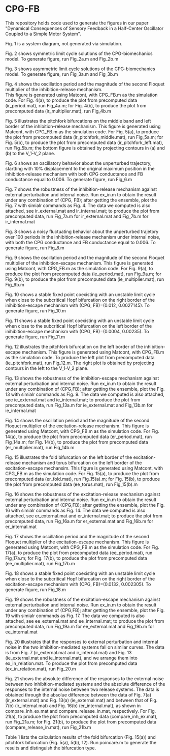 # CPG-FB

This repository holds code used to generate the figures in our paper 
"Dynamical Consequences of Sensory Feedback in a Half-Center Oscillator Coupled to a Simple Motor System".

Fig. 1 is a system diagram, not generated via simulation.

Fig. 2 shows symmetric limit cycle solutions of the CPG-biomechanics model. To generate figure, run Fig_2a.m and Fig_2b.m

Fig. 3 shows asymmetric limit cycle solutions of the CPG-biomechanics model. To generate figure, run Fig_3a.m and Fig_3b.m

Fig. 4 shows the oscillation period and the magnitude of the second Floquet multiplier of the inhibition-release mechanism.  
This figure is generated using Matcont, with CPG_FB.m as the simulation code. For Fig. 4(a), to produce the plot from precomputed data (ir_period.mat), run Fig_4a.m; for Fig. 4(b), to produce the plot from precomputed data (ir_multiplier.mat), run Fig_4b.m

Fig. 5 illustrates the pitchfork bifurcations on the middle band and left border of the inhibition-release mechanism. This figure is generated using Matcont, with CPG_FB.m as the simulation code. For Fig. 5(a), to produce the plot from precomputed data (ir_pitchfork_middle.mat), run Fig_5a.m; for Fig. 5(b), to produce the plot from precomputed data (ir_pitchfork_left.mat), run Fig_5b.m; the bottom figure is obtained by projecting contours in (a) and (b) to the V_1-V_2 plane.

Fig. 6 shows an oscillatory behavior about the unperturbed trajectory, startting with 10% displacement to the original maximum position in the inhibition-release mechanism with both CPG conductance and FB conductance equal to 0.006. To generate figure, run Fig_6.m

Fig. 7 shows the robustness of the inhibition-release mechanism against external perturbation and internal noise. Run ex_in.m to obtain the result under any combination of (CPG, FB); after getting the ensemble, plot the Fig. 7 with simialr commands as Fig. 4. The data we computed is also attached, see ir_external.mat and ir_internal.mat; to produce the plot from precomputed data, run Fig_7a.m for ir_external.mat and Fig_7b.m for ir_internal.mat

Fig. 8 shows a noisy fluctuating behavior about the unperturbed trajetory over 100 periods in the inhibition-release mechanism under internal noise, with both the CPG conductance and FB conductance equal to 0.006. To generate figure, run Fig_8.m

Fig. 9 shows the oscillation period and the magnitude of the second Floquet multiplier of the inhibition-escape mechanism. This figure is generated using Matcont, with CPG_FB.m as the simulation code. For Fig. 9(a), to produce the plot from precomputed data (ie_period.mat), run Fig_9a.m; for Fig. 9(b), to produce the plot from precomputed data (ie_multiplier.mat), run Fig_9b.m

Fig. 10 shows a stable fixed point coexisting with an unstable limit cycle when close to the subcritical Hopf bifurcation on the right border of the inihibition-escape mechanism with (CPG, FB)=(0.012, 0.0027145). To generate figure, run Fig_10.m

Fig. 11 shows a stable fixed point coexisting with an unstable limit cycle when close to the subcritical Hopf bifurcation on the left border of the inihibition-escape mechanism with (CPG, FB)=(0.0004, 0.00235). To generate figure, run Fig_11.m

Fig. 12 illustrates the pitchfork bifurcation on the left border of the inhibition-escape mechanism. This figure is generated using Matcont, with CPG_FB.m as the simulation code. To produce the left plot from precomputed data (ie_pitchfork.mat), run Fig_12.m. The right plot is obtained by projecting contours in the left to the V_1-V_2 plane.

Fig. 13 shows the robustness of the inhibition-escape mechanism against external perturbation and internal noise. Run ex_in.m to obtain the result under any combination of (CPG,FB); after getting the ensemble, plot the Fig. 13 with simialr commands as Fig. 9. The data we computed is also attached, see ie_external.mat and ie_internal.mat; to produce the plot from precomputed data, run Fig_13a.m for ie_external.mat and Fig_13b.m for ie_internal.mat

Fig. 14 shows the oscillation period and the magnitude of the second Floquet multiplier of the excitation-release mechanism.   This figure is generated using Matcont, with CPG_FB.m as the simulation code. For Fig. 14(a), to produce the plot from precomputed data (er_period.mat), run Fig_14a.m; for Fig. 14(b), to produce the plot from precomputed data (er_multiplier.mat), run Fig_14b.m

Fig. 15 illustrates the fold bifurcation on the left border of the excitation-release mechanism and torus bifurcation on the left border of the excitation-escape mechansim. This figure is generated using Matcont, with CPG_FB.m as the simulation code. For Fig. 15(a), to produce the plot from precomputed data (er_fold.mat), run Fig_15(a).m; for Fig. 15(b), to produce the plot from precomputed data (ee_torus.mat), run Fig_15(b).m

Fig. 16 shows the robustness of the excitation-release mechanism against external perturbation and internal noise. Run ex_in.m to obtain the result under any combination of (CPG,FB); after getting the ensemble, plot the Fig. 16 with simialr commands as Fig. 14. The data we computed is also attached, see er_external.mat and er_internal.mat; to produce the plot from precomputed data, run Fig_16a.m for er_external.mat and Fig_16b.m for er_internal.mat

Fig. 17 shows the oscillation period and the magnitude of the second Floquet multiplier of the excitation-escape mechanism. This figure is generated using Matcont, with CPG_FB.m as the simulation code. For Fig. 17(a), to produce the plot from precomputed data (ee_period.mat), run Fig_17a.m; for Fig. 17(b), to produce the plot from precomputed data (ee_multiplier.mat), run Fig_17b.m

Fig. 18 shows a stable fixed point coexisting with an unstable limit cycle when close to the subcritical Hopf bifurcation on the right border of the excitation-escape mechanism with (CPG, FB)=(0.0132, 0.002305). To generate figure, run Fig_18.m

Fig. 19 shows the robustness of the excitation-escape mechanism against external perturbation and internal noise. Run ex_in.m to obtain the result under any combination of (CPG,FB); after getting the ensemble, plot the Fig. 19 with simialr commands as Fig. 17. The data we computed is also attached, see ee_external.mat and ee_internal.mat; to produce the plot from precomputed data, run Fig_19a.m for ee_external.mat and Fig_19b.m for ee_internal.mat

Fig. 20 illustrates that the responses to external perturbation and internal noise in the two inhibition-mediated systems fall on similar curves. The data is from Fig. 7 (ir_external.mat and ir_internal.mat) and Fig. 13 (ie_external.mat and ie_internal.mat), and we arrange them into ex_in_relation.mat. To produce the plot from precomputed data (ex_in_relation.mat), run Fig_20.m

Fig. 21 shows the absolute difference of the responses to the external noise between two inhibition-mediated systems and the absolute difference of the responses to the internal noise between two release systems. The data is obtained through the absolue difference between the data of Fig. 7(a) (ir_external.mat) and Fig. 13(a) (ie_external.mat) and between that of Fig. 7(b) (ir_internal.mat) and Fig. 16(b) (er_internal.mat), as shown in compare_inh_ex.mat and compare_release_in.mat, respectively. For Fig. 21(a), to produce the plot from precomputed data (compare_inh_ex.mat), run Fig_21a.m; for Fig. 21(b), to produce the plot from precomputed data (compare_release_in.mat), run Fig_21b.m

Table 1 lists the calculation results of the fold bifurcation (Fig. 15(a)) and pitchfork bifurcation (Fig. 5(a), 5(b), 12). Run poincare.m to generate the results and distinguish the bifurcation type.
